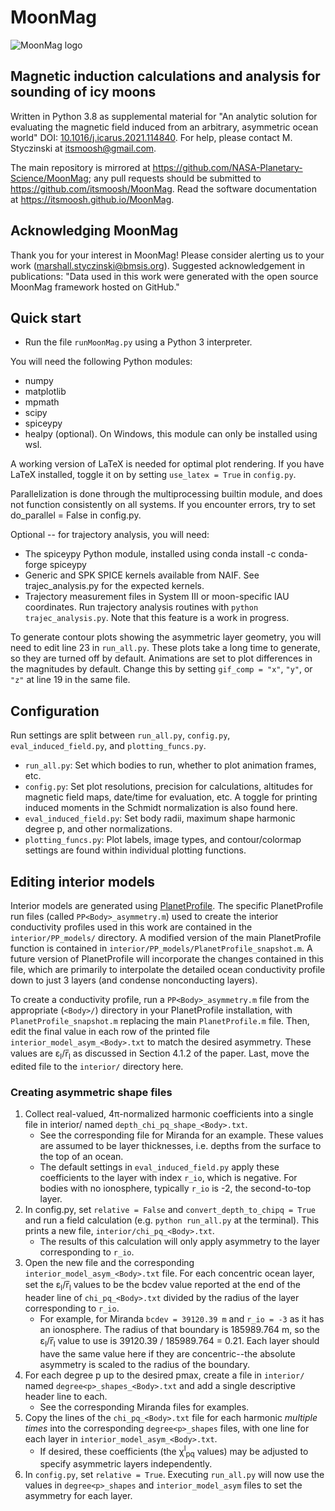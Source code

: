 # MoonMag
![MoonMag logo](misc/MoonMag_logoDocs.png)

## Magnetic induction calculations and analysis for sounding of icy moons
Written in Python 3.8 as supplemental material for "An analytic solution for evaluating the magnetic field induced from an arbitrary, asymmetric ocean world" DOI: [10.1016/j.icarus.2021.114840](https://doi.org/10.1016/j.icarus.2021.114840). For help, please contact M. Styczinski at itsmoosh@gmail.com.

The main repository is mirrored at <https://github.com/NASA-Planetary-Science/MoonMag>; any pull requests should be submitted to <https://github.com/itsmoosh/MoonMag>. Read the software documentation at <https://itsmoosh.github.io/MoonMag>.

## Acknowledging MoonMag
Thank you for your interest in MoonMag! Please consider alerting us to your work (marshall.styczinski@bmsis.org). Suggested acknowledgement in publications: "Data used in this work were generated with the open source MoonMag framework hosted on GitHub."

## Quick start
* Run the file `runMoonMag.py` using a Python 3 interpreter.

You will need the following Python modules:
* numpy
* matplotlib
* mpmath
* scipy
* spiceypy
* healpy (optional). On Windows, this module can only be installed using wsl.

A working version of LaTeX is needed for optimal plot rendering. If you have LaTeX installed, toggle it on by setting `use_latex = True` in `config.py`. 

Parallelization is done through the multiprocessing builtin module, and does not function consistently on all systems. If you encounter errors, try to set do_parallel = False in config.py.

Optional -- for trajectory analysis, you will need:
* The spiceypy Python module, installed using conda install -c conda-forge spiceypy
* Generic and SPK SPICE kernels available from NAIF. See trajec_analysis.py for the expected kernels.
* Trajectory measurement files in System III or moon-specific IAU coordinates.
Run trajectory analysis routines with `python trajec_analysis.py`. Note that this feature is a work in progress.

To generate contour plots showing the asymmetric layer geometry, you will need to edit line 23 in `run_all.py`. These plots take a long time to generate, so they are turned off by default. Animations are set to plot differences in the magnitudes by default. Change this by setting `gif_comp = "x"`, `"y"`, or `"z"` at line 19 in the same file.

## Configuration
Run settings are split between `run_all.py`, `config.py`, `eval_induced_field.py`, and `plotting_funcs.py`.
* `run_all.py`: Set which bodies to run, whether to plot animation frames, etc.
* `config.py`: Set plot resolutions, precision for calculations, altitudes for magnetic field maps, date/time for evaluation, etc. A toggle for printing induced moments in the Schmidt normalization is also found here.
* `eval_induced_field.py`: Set body radii, maximum shape harmonic degree p, and other normalizations.
* `plotting_funcs.py`: Plot labels, image types, and contour/colormap settings are found within individual plotting functions.

## Editing interior models
Interior models are generated using [PlanetProfile](https://github.com/vancesteven/PlanetProfile). The specific PlanetProfile run files (called `PP<Body>_asymmetry.m`) used to create the interior conductivity profiles used in this work are contained in the `interior/PP_models/` directory. A modified version of the main PlanetProfile function is contained in `interior/PP_models/PlanetProfile_snapshot.m`. A future version of PlanetProfile will incorporate the changes contained in this file, which are primarily to interpolate the detailed ocean conductivity profile down to just 3 layers (and condense nonconducting layers).

To create a conductivity profile, run a `PP<Body>_asymmetry.m` file from the appropriate (`<Body>/`) directory in your PlanetProfile installation, with `PlanetProfile_snapshot.m` replacing the main `PlanetProfile.m` file. Then, edit the final value in each row of the printed file `interior_model_asym_<Body>.txt` to match the desired asymmetry. These values are ε<sub>l</sub>/r̅<sub>l</sub> as discussed in Section 4.1.2 of the paper. Last, move the edited file to the `interior/` directory here.

### Creating asymmetric shape files
1. Collect real-valued, 4π-normalized harmonic coefficients into a single file in interior/ named `depth_chi_pq_shape_<Body>.txt`.
   * See the corresponding file for Miranda for an example. These values are assumed to be layer thicknesses, i.e. depths from the surface to the top of an ocean.
   * The default settings in `eval_induced_field.py` apply these coefficients to the layer with index `r_io`, which is negative. For bodies with no ionosphere, typically `r_io` is -2, the second-to-top layer.
1. In config.py, set `relative = False` and `convert_depth_to_chipq = True` and run a field calculation (e.g. `python run_all.py` at the terminal). This prints a new file, `interior/chi_pq_<Body>.txt`.
   * The results of this calculation will only apply asymmetry to the layer corresponding to `r_io`.
1. Open the new file and the corresponding `interior_model_asym_<Body>.txt` file. For each concentric ocean layer, set the ε<sub>l</sub>/r̅<sub>l</sub> values to be the bcdev value reported at the end of the header line of `chi_pq_<Body>.txt` divided by the radius of the layer corresponding to `r_io`.
   * For example, for Miranda `bcdev = 39120.39 m` and `r_io = -3` as it has an ionosphere. The radius of that boundary is 185989.764 m, so the ε<sub>l</sub>/r̅<sub>l</sub> value to use is 39120.39 / 185989.764 = 0.21. Each layer should have the same value here if they are concentric--the absolute asymmetry is scaled to the radius of the boundary.
1. For each degree p up to the desired pmax, create a file in `interior/` named `degree<p>_shapes_<Body>.txt` and add a single descriptive header line to each.
   * See the corresponding Miranda files for examples.
1. Copy the lines of the `chi_pq_<Body>.txt` file for each harmonic *multiple times* into the corresponding `degree<p>_shapes` files, with one line for each layer in `interior_model_asym_<Body>.txt`.
   * If desired, these coefficients (the χ<sup>l</sup><sub>pq</sub> values) may be adjusted to specify asymmetric layers independently.
1. In `config.py`, set `relative = True`. Executing `run_all.py` will now use the values in `degree<p>_shapes` and `interior_model_asym` files to set the asymmetry for each layer.
